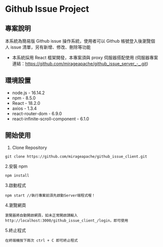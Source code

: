 # Github Issue Project

## 專案說明

本系統為簡易版 Github issue 操作系統，使用者可以 Github 帳號登入後瀏覽個人 issue 清單，另有新增、修改、刪除等功能

- 本系統採用 React 框架開發，本專案須與 proxy 伺服器搭配使用
  (伺服器專案連結：https://github.com/mirageapache/github_issue_server_-_.git)

## 環境設置

- node.js - 16.14.2
- npm - 8.5.0
- React - 18.2.0
- axios - 1.3.4
- react-router-dom - 6.9.0
- react-infinite-scroll-component - 6.1.0

## 開始使用

1. Clone Repository

```
git clone https://github.com/mirageapache/github_issue_client.git
```

2.安裝 npm

```
npm install
```

3.啟動程式

```
npm start //執行專案前須先啟動Server端程式喔！
```

4.瀏覽網頁

```
瀏覽器將自動開啟網頁，如未正常開啟請輸入http://localhost:3000/github_issue_client_/login，即可使用
```

5.終止程式

```
在終端機按下兩次 ctrl + C 即可終止程式
```
